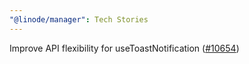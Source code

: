 ```yaml
---
"@linode/manager": Tech Stories
---
```


Improve API flexibility for useToastNotification ([#10654](https://github.com/linode/manager/pull/10654))

